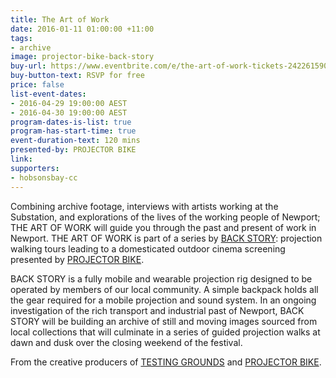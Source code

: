 ```yaml
---
title: The Art of Work
date: 2016-01-11 01:00:00 +11:00
tags:
- archive
image: projector-bike-back-story
buy-url: https://www.eventbrite.com/e/the-art-of-work-tickets-24226159094
buy-button-text: RSVP for free
price: false
list-event-dates:
- 2016-04-29 19:00:00 AEST
- 2016-04-30 19:00:00 AEST
program-dates-is-list: true
program-has-start-time: true
event-duration-text: 120 mins
presented-by: PROJECTOR BIKE
link: 
supporters:
- hobsonsbay-cc
---
```


<!-- http://thesubstation.org.au/show/projector-bike-back-story/ -->

<!-- # On current site, this is title "The art of work" — why? -->

Combining archive footage, interviews with artists working at the Substation, and explorations of the lives of the working people of Newport; THE ART OF WORK will guide you through the past and present of work in Newport. THE ART OF WORK is part of a series by [BACK STORY](http://www.theprojects.com.au/index#/back-story/): projection walking tours leading to a domesticated outdoor cinema screening presented by [PROJECTOR BIKE](http://www.projectorbike.com.au/).

BACK STORY is a fully mobile and wearable projection rig designed to be operated by members of our local community. A simple backpack holds all the gear required for a mobile projection and sound system. In an ongoing investigation of the rich transport and industrial past of Newport, BACK STORY will be building an archive of still and moving images sourced from local collections that will culminate in a series of guided projection walks at dawn and dusk over the closing weekend of the festival.

From the creative producers of [TESTING GROUNDS](http://www.theprojects.com.au/index#/testing-grounds/) and [PROJECTOR BIKE](http://www.theprojects.com.au/index#/projectorbike/).
